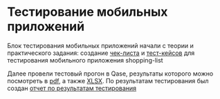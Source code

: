 # Тестирование мобильных приложений

Блок тестирования мобильных приложений начали с теории и практического задания: создание [чек-листа](https://docs.google.com/spreadsheets/d/1TvH_EUwmy7R69-EJ7kndiqNVfYXK3untKYloQrw4Guw/edit?usp=sharing) и [тест-кейсов](https://github.com/larionovana/mobile/blob/main/G8-2024-10-12.pdf) для тестирования мобильного приложения shopping-list

Далее провели тестовый прогон в Qase, результаты которого можно посмотреть в [pdf](https://github.com/larionovana/mobile/blob/main/G8-Express%2Brun%2B2024_10_12.pdf), а также [XLSX](https://github.com/larionovana/mobile/blob/main/%D0%AE%D1%82%D1%80%D0%B0%D0%BA.xlsx).
По результатам тестирования был создан [отчет по результатам тестирования](https://github.com/larionovana/mobile/blob/main/%D0%9E%D1%82%D1%87%D0%B5%D1%82%20%D0%BF%D0%BE%20%D1%80%D0%B5%D0%B7%D1%83%D0%BB%D1%8C%D1%82%D0%B0%D1%82%D0%B0%D0%BC%20%D1%82%D0%B5%D1%81%D1%82%D0%B8%D1%80%D0%BE%D0%B2%D0%B0%D0%BD%D0%B8%D1%8F.docx)
